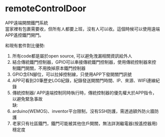 # remoteControlDoor
APP遠端開關鐵門系統  
  當家裡有包裹需要收，但所有人都要上班，沒有人可以收。這個時候可以使用遠端APP遙控鐵門開門。

和現有套件對比優勢:  
1. 所有code都是屬於open source, 可以避免洩漏相關資訊給外人  
2. 結合傳統鐵門控制器，GPIO可以串接傳統鐵門控制器，使用傳統控制器來控制鐵門開關，不用換掉原本鐵門控制器  
3. GPIO含EN腳位，可以拉掉控制線，只使用APP下發開關門訊號  
4. APP可看到20筆歷史LOG紀錄，紀錄發送開關門時間、IP、來源、WIFI連線紀錄  
5. 傳統控制器/ APP遠端控制同時執行時，傳統控制器的優先權大於APP指令，以避免緊急事故  
缺:  
1. arduino(WEMOS)、inventor平台限制，沒有SSH防護，需透過額外防火牆防護  
2. 老家只有社區鐵門，鐵門可能被其他住戶開關，無法詳測繼電器(按遙控器用)穩定度  
